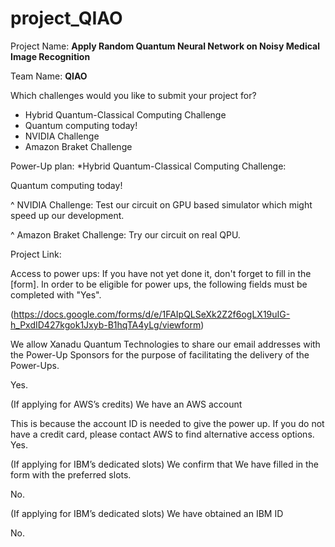 # project_QIAO
Project Name:
**Apply Random Quantum Neural Network on Noisy Medical Image Recognition**

Team Name:
**QIAO**

Which challenges would you like to submit your project for?
* Hybrid Quantum-Classical Computing Challenge
* Quantum computing today!
* NVIDIA Challenge
* Amazon Braket Challenge


Power-Up plan:
*Hybrid Quantum-Classical Computing Challenge:

Quantum computing today!

^ NVIDIA Challenge: Test our circuit on GPU based simulator which might speed up our development.

^ Amazon Braket Challenge: Try our circuit on real QPU.

Project Link:

 Access to power ups:
If you have not yet done it, don't forget to fill in the [form].
In order to be eligible for power ups, the following fields must be completed with "Yes".

(https://docs.google.com/forms/d/e/1FAIpQLSeXk2Z2f6ogLX19uIG-h_PxdID427kgok1Jxyb-B1hqTA4yLg/viewform)

We allow Xanadu Quantum Technologies to share our email addresses with the Power-Up Sponsors for the purpose of facilitating the delivery of the Power-Ups.

Yes.

(If applying for AWS’s credits) We have an AWS account

This is because the account ID is needed to give the power up.
If you do not have a credit card, please contact AWS to find alternative access options.
Yes.

(If applying for IBM’s dedicated slots) We confirm that We have filled in the form with the preferred slots.

No.

(If applying for IBM’s dedicated slots) We have obtained an IBM ID

No.
